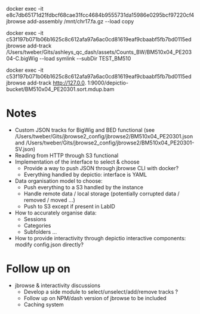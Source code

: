 docker exec -it e8c7db65171d21fdbcf68cae31fcc4684b9555731da15986e0295bcf97220cf4 jbrowse add-assembly /mnt/chr17.fa.gz --load copy

docker exec -it c53f197b071b06b1625c8c612afa97a6ac0cd81619eaf9cbaabf5fb7bd0115ed jbrowse add-track /Users/tweber/Gits/ashleys_qc_dash/assets/Counts_BW/BM510x04_PE20304-C.bigWig --load symlink --subDir TEST_BM510

docker exec -it c53f197b071b06b1625c8c612afa97a6ac0cd81619eaf9cbaabf5fb7bd0115ed jbrowse add-track http://127.0.0.
1:9000/depictio-bucket/BM510x04_PE20301.sort.mdup.bam


# Notes

* Custom JSON tracks for BigWig and BED functional (see /Users/tweber/Gits/jbrowse2_config/jbrowse2/BM510x04_PE20301.json and /Users/tweber/Gits/jbrowse2_config/jbrowse2/BM510x04_PE20301-SV.json)
* Reading from HTTP through S3 functional
* Implementation of the interface to select & choose
  * Provide a way to push JSON through jbrowse CLI with docker?
  * Everything handled by depictio: interface is YAML
* Data organisation model to choose:
  * Push everything to a S3 handled by the instance
  * Handle remote data / local storage (potentially corrupted data / removed / moved ...)
  * Push to S3 except if present in LabID
* How to accurately organise data:
  * Sessions
  * Categories
  * Subfolders ...
* How to provide interactivity through depictio interactive components: modify config.json directly?   

# Follow up on 

* jbrowse & interactivity discussions
  * Develop a side module to select/unselect/add/remove tracks ? 
  * Follow up on NPM/dash version of jbrowse to be included
  * Caching system